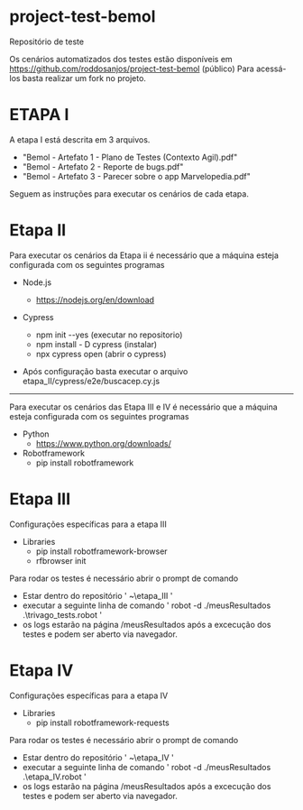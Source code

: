 # project-test-bemol
Repositório de teste

Os cenários automatizados dos testes estão disponíveis em https://github.com/roddosanjos/project-test-bemol (público)
Para acessá-los basta realizar um fork no projeto. 

#   ETAPA I
A etapa I está descrita em 3 arquivos.
- "Bemol - Artefato 1 - Plano de Testes (Contexto Agil).pdf"
- "Bemol - Artefato 2 - Reporte de bugs.pdf"
- "Bemol - Artefato 3 - Parecer sobre o app Marvelopedia.pdf"



Seguem as instruções para executar os cenários de cada etapa.

#   Etapa II
Para executar os cenários da Etapa ii é necessário que a máquina esteja configurada com os seguintes programas
- Node.js   
    - https://nodejs.org/en/download
- Cypress  
    - npm init --yes (executar no repositorio)
    - npm install - D cypress (instalar)
    - npx cypress open (abrir o cypress)

- Após configuração basta executar o arquivo etapa_II/cypress/e2e/buscacep.cy.js
________________________________________________________________________________________________

Para executar os cenários das Etapa III e IV é necessário que a máquina esteja configurada com os seguintes programas

- Python
     - https://www.python.org/downloads/
- Robotframework
     - pip install robotframework 


#   Etapa III
Configurações específicas para a etapa III
- Libraries 
     - pip install robotframework-browser
     - rfbrowser init

Para rodar os testes é necessário abrir o prompt de comando
- Estar dentro do repositório ' ~\etapa_III '
- executar a seguinte linha de comando  ' robot -d ./meusResultados .\trivago_tests.robot '
- os logs estarão na página /meusResultados após a excecução dos testes e podem ser aberto via navegador.



#   Etapa IV
Configurações específicas para a etapa IV
- Libraries
    - pip install robotframework-requests

Para rodar os testes é necessário abrir o prompt de comando
- Estar dentro do repositório ' ~\etapa_IV '
- executar a seguinte linha de comando  ' robot -d ./meusResultados .\etapa_IV.robot '
- os logs estarão na página /meusResultados após a excecução dos testes e podem ser aberto via navegador.
